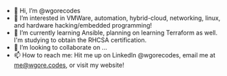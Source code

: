 - 👋 Hi, I’m @wgorecodes
- 👀 I’m interested in VMWare, automation, hybrid-cloud, networking, linux, and hardware hacking/embedded programming!
- 🌱 I’m currently learning Ansible, planning on learning Terraform as well. I'm studying to obtain the RHCSA certification.
- 💞️ I’m looking to collaborate on ...
- 📫 How to reach me: Hit me up on LinkedIn @wgorecodes, email me at me@wgore.codes, or visit my website! 

<!---
willgore1/willgore1 is a ✨ special ✨ repository because its `README.md` (this file) appears on your GitHub profile.
You can click the Preview link to take a look at your changes.
--->
